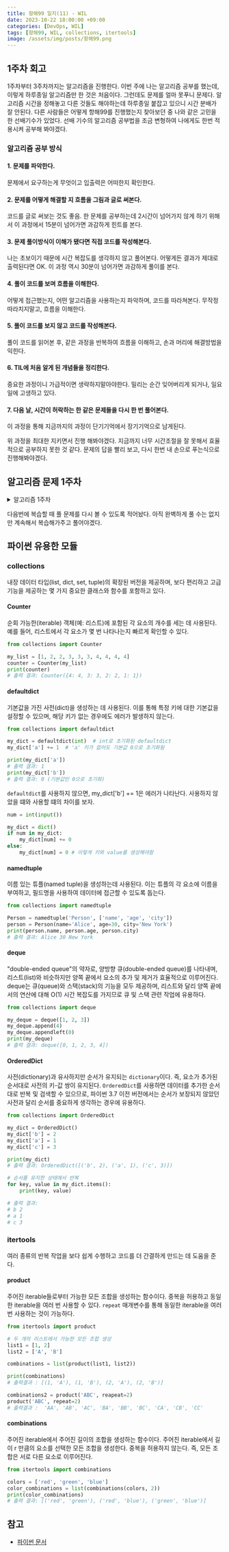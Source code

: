 ```yaml
---
title: 항해99 일지(11) - WIL
date: 2023-10-22 18:00:00 +09:00
categories: [DevOps, WIL]
tags: [항해99, WIL, collections, itertools]
image: /assets/img/posts/항해99.png
---
```


## 1주차 회고
1주차부터 3주차까지는 알고리즘을 진행한다. 이번 주에 나는 알고리즘 공부를 했는데, 이렇게 하루종일 알고리즘만 한 것은 처음이다. 그런데도 문제를 얼마 못푸니 문제다. 알고리즘 시간을 정해놓고 다른 것들도 해야하는데 하루종일 붙잡고 있으니 시간 분배가 잘 안된다. 다른 사람들은 어떻게 항해99를 진행했는지 찾아보던 중 나와 같은 고민을 한 선배기수가 있었다. 선배 기수의 알고리즘 공부법을 조금 변형하여 나에게도 한번 적용시켜 공부해 봐야겠다.

### 알고리즘 공부 방식

#### 1. 문제를 파악한다.
문제에서 요구하는게 무엇이고 입출력은 어떠한지 확인한다.

#### 2. 문제를 어떻게 해결할 지 흐름을 그림과 글로 써본다.
코드를 글로 써보는 것도 좋음. 한 문제를 공부하는데 2시간이 넘어가지 않게 하기 위해서 이 과정에서 15분이 넘어가면 과감하게 힌트를 본다.

#### 3. 문제 풀이방식이 이해가 됐다면 직접 코드를 작성해본다.
나는 초보이기 때문에 시간 복잡도를 생각하지 않고 풀어본다. 어떻게든 결과가 제대로 출력된다면 OK. 이 과정 역시 30분이 넘어가면 과감하게 풀이를 본다.

#### 4. 풀이 코드를 보며 흐름을 이해한다.
어떻게 접근했는지, 어떤 알고리즘을 사용하는지 파악하며, 코드를 따라쳐본다. 무작정 따라치지말고, 흐름을 이해한다.

#### 5. 풀이 코드를 보지 않고 코드를 작성해본다.
풀이 코드를 읽어본 후, 같은 과정을 반복하여 흐름을 이해하고, 손과 머리에 해결방법을 익힌다.

#### 6. TIL에 처음 알게 된  개념들을 정리한다.
중요한  과정이니 가급적이면 생략하지말아야한다. 밀리는 순간 잊어버리게 되거나, 일요일에 고생하고 있다.

#### 7. 다음 날, 시간이 허락하는 한 같은 문제들을 다시 한 번 풀어본다.
이 과정을 통해 지금까지의 과정이 단기기억에서 장기기억으로 남게된다.
    
    
위 과정을 최대한 지키면서 진행 해봐야겠다. 지금까지 너무 시간조절을 잘 못해서 효율적으로 공부하지 못한 것 같다. 문제의 답을 빨리 보고, 다시 한번 내 손으로 푸는식으로 진행해봐야겠다.

## 알고리즘 문제 1주차
<details>
<summary> 알고리즘 1주차 </summary>

<div markdown="1">
- 1회차 : **알고리즘 개요**
    - 수업
        - 1-1 ~1-5 알파벳 찾기
    - 과제 (문자열 조작 / 배열)
        - 그룹 애너그램
        - 가장 긴 팰린드롬 부분 문자열
        - 세 수의 합
        - 배열 파티션
- 2회차 : **8장 연결 리스트**
    - 수업
        - 1-6 연결 리스트
    - 과제
        - 역순 연결 리스트 https://leetcode.com/problems/reverse-linked-list/
        - 두 정렬 리스트의 병합 https://leetcode.com/problems/merge-two-sorted-lists/
        - 홀짝 연결 리스트https://leetcode.com/problems/odd-even-linked-list/
- 3회차 : **9장 스택**
    - 수업
        - 1-7 스택
        - 1-8 유효한 괄호 https://leetcode.com/problems/valid-parentheses/
    - 과제
        - 중복 문자 제거 https://leetcode.com/problems/remove-duplicate-letters
        - 일일 온도 https://leetcode.com/problems/daily-temperatures
    - 추가 과제
        - https://www.acmicpc.net/problem/9012
        - https://www.acmicpc.net/problem/1874
- 4회차 : **9장 큐**
    - 수업
        - 1-9 큐
    - 과제
        - 큐를 이용한 스택 구현 https://leetcode.com/problems/implement-stack-using-queues
        - 스택을 이용한 큐 구현 https://leetcode.com/problems/implement-queue-using-stacks
        - 원형 큐 디자인 https://leetcode.com/problems/design-circular-queue
    - 추가 과제
        - https://www.acmicpc.net/problem/2164
        - https://www.acmicpc.net/problem/1966
- 5회차 : **11장 해시 테이블**
    - 수업
        - 2-2 해시테이블
        - 예제 : 해시맵 디자인 https://leetcode.com/problems/design-hashmap
    - 과제
        - 보석과 돌 https://leetcode.com/problems/jewels-and-stones
        - 중복 문자가 없는 가장 긴 부분 문자열 https://leetcode.com/problems/longest-substring-without-repeating-characters
        - 상위 K 빈도 요소 https://leetcode.com/problems/top-k-frequent-elements
    - 추가 과제
        - https://www.acmicpc.net/problem/1920
        - https://www.acmicpc.net/problem/17219
- 6회차 : **12장 그래프 + DFS**
    - 수업
        - 2-6 트리의 표현 방법
        - 2-7 DFS 구현
        - 2-8 섬의 개수 https://leetcode.com/problems/number-of-islands
    - 과제
        - 전화번호 문자 조합 https://leetcode.com/problems/letter-combinations-of-a-phone-number
        - 순열 https://leetcode.com/problems/permutations
        - 조합 https://leetcode.com/problems/combinations
    - 추가 과제
        - https://www.acmicpc.net/problem/2667
        - https://www.acmicpc.net/problem/2606
- 그래프/트리 (2주차)
    - 7회차 : **12장 BFS**
        - 수업
            - 2-9 BFS
            - 예제 문제
                - 조합의 합 https://leetcode.com/problems/combination-sum
        - 기본 과제
            - 부분 집합 https://leetcode.com/problems/subsets/
            - DFS와 BFS https://www.acmicpc.net/problem/1260
        - 심화 과제
            - 일정 재구성 https://leetcode.com/problems/reconstruct-itinerary
            - 코스 스케줄 https://leetcode.com/problems/course-schedule
    </div>
</details>

다음번에 복습할 때 풀 문제를 다시 볼 수 있도록 적어놨다. 아직 완벽하게 풀 수는 없지만 계속해서 복습해가주고 풀어야겠다.

## 파이썬 유용한 모듈
### collections
내장 데이터 타입(list, dict, set, tuple)의 확장된 버전을 제공하며, 보다 편리하고 고급 기능을 제공하는 몇 가지 중요한 클래스와 함수를 포함하고 있다.

#### Counter
순회 가능한(iterable) 객체(예: 리스트)에 포함된 각 요소의 개수를 세는 데 사용된다. 예를 들어, 리스트에서 각 요소가 몇 번 나타나는지 빠르게 확인할 수 있다.
```python
from collections import Counter

my_list = [1, 2, 2, 3, 3, 3, 4, 4, 4, 4]
counter = Counter(my_list)
print(counter)
# 출력 결과: Counter({4: 4, 3: 3, 2: 2, 1: 1})
```

#### defaultdict
기본값을 가진 사전(dict)을 생성하는 데 사용된다. 이를 통해 특정 키에 대한 기본값을 설정할 수 있으며, 해당 키가 없는 경우에도 에러가 발생하지 않는다.
```python
from collections import defaultdict

my_dict = defaultdict(int)  # int로 초기화된 defaultdict
my_dict['a'] += 1  # 'a' 키가 없어도 기본값 0으로 초기화됨

print(my_dict['a'])
# 출력 결과: 1
print(my_dict['b'])
# 출력 결과: 0 (기본값인 0으로 초기화)
```

`defaultdict`를 사용하지 않으면, my_dict['b'] += 1은 에러가 나타난다. 사용하지 않았을 떄와 사용할 떄의 차이를 보자.

```python
num = int(input())

my_dict = dict()
if num in my_dict:
	my_dict[num] += 0
else:
	my_dict[num] = 0 # 이렇게 키와 value를 생성해야함
```

#### namedtuple
이름 있는 튜플(named tuple)을 생성하는데 사용된다. 이는 튜플의 각 요소에 이름을 부여하고, 필드명을 사용하여 데이터에 접근할 수 있도록 돕는다.
```python
from collections import namedtuple

Person = namedtuple('Person', ['name', 'age', 'city'])
person = Person(name='Alice', age=30, city='New York')
print(person.name, person.age, person.city)
# 출력 결과: Alice 30 New York
```

#### deque
"double-ended queue"의 약자로, 양방향 큐(double-ended queue)를 나타내며, 리스트(list)와 비슷하지만 양쪽 끝에서 요소의 추가 및 제거가 효율적으로 이루어진다. deque는 큐(queue)와 스택(stack)의 기능을 모두 제공하며, 리스트와 달리 양쪽 끝에서의 연산에 대해 O(1) 시간 복잡도를 가지므로 큐 및 스택 관련 작업에 유용하다.

```python
from collections import deque

my_deque = deque([1, 2, 3])
my_deque.append(4)
my_deque.appendleft(0)
print(my_deque)
# 출력 결과: deque([0, 1, 2, 3, 4])
```

#### OrderedDict
사전(dictionary)과 유사하지만 순서가 유지되는 `dictionary`이다. 즉, 요소가 추가된 순서대로 사전의 키-값 쌍이 유지된다. `OrderedDict`를 사용하면 데이터를 추가한 순서대로 반복 및 검색할 수 있으므로, 파이썬 3.7 이전 버전에서는 순서가 보장되지 않았던 사전과 달리 순서를 중요하게 생각하는 경우에 유용하다.

```python
from collections import OrderedDict

my_dict = OrderedDict()
my_dict['b'] = 2
my_dict['a'] = 1
my_dict['c'] = 3

print(my_dict)
# 출력 결과: OrderedDict([('b', 2), ('a', 1), ('c', 3)])

# 순서를 유지한 상태에서 반복
for key, value in my_dict.items():
    print(key, value)

# 출력 결과:
# b 2
# a 1
# c 3
```

### itertools
여러 종류의 반복 작업을 보다 쉽게 수행하고 코드를 더 간결하게 만드는 데 도움을 준다.

#### product
주어진 iterable들로부터 가능한 모든 조합을 생성하는 함수이다.
중복을 허용하고 동일한 iterable을 여러 번 사용할 수 있다.
`repeat` 매개변수를 통해 동일한 iterable을 여러 번 사용하는 것이 가능하다.
```python
from itertools import product

# 두 개의 리스트에서 가능한 모든 조합 생성
list1 = [1, 2]
list2 = ['A', 'B']

combinations = list(product(list1, list2))

print(combinations)
# 출력결과 : [(1, 'A'), (1, 'B'), (2, 'A'), (2, 'B')]

combinations2 = product('ABC', reapeat=2)
product('ABC', repeat=2) 
# 출력결과 :  'AA', 'AB', 'AC', 'BA', 'BB', 'BC', 'CA', 'CB', 'CC'
```

#### combinations
주어진 iterable에서 주어진 길이의 조합을 생성하는 함수이다.
주어진 iterable에서 길이 r 만큼의 요소를 선택한 모든 조합을 생성한다. 중복을 허용하지 않는다. 즉, 모든 조합은 서로 다른 요소로 이루어진다.

```python
from itertools import combinations

colors = ['red', 'green', 'blue']
color_combinations = list(combinations(colors, 2))
print(color_combinations)
# 출력 결과: [('red', 'green'), ('red', 'blue'), ('green', 'blue')]
```


## 참고
+ [파이썬 문서](https://docs.python.org/ko/3/library/collections.html)